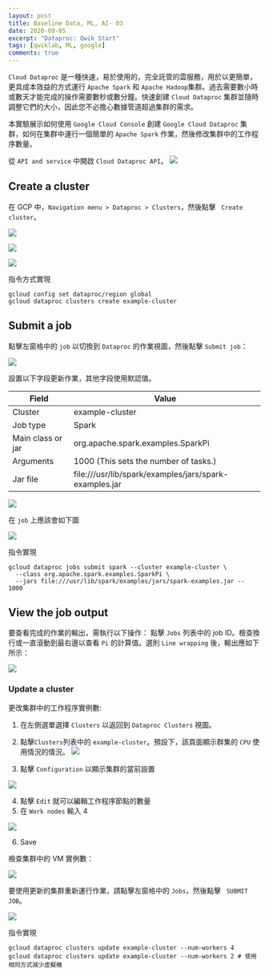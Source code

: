 ```yaml
---
layout: post
title: Baseline Data, ML, AI- 03
date: 2020-09-05
excerpt: "Dataproc: Qwik Start"
tags: [qwiklab, ML, google]
comments: true
---
```


`Cloud Dataproc` 是一種快速，易於使用的，完全託管的雲服務，用於以更簡單，更具成本效益的方式運行 `Apache Spark` 和 `Apache Hadoop`集群。過去需要數小時或數天才能完成的操作需要數秒或數分鐘。快速創建 `Cloud Dataproc` 集群並隨時調整它們的大小，因此您不必擔心數據管道超過集群的需求。

本實驗展示如何使用 `Google Cloud Console` 創建 `Google Cloud Dataproc` 集群，如何在集群中運行一個簡單的 `Apache Spark` 作業，然後修改集群中的工作程序數量。

從 `API and service` 中開啟 `Cloud Dataproc API`。
![](https://cdn.qwiklabs.com/7Ajj25TBn7XLmDweXY458W77pFyOXYDkFpgceNNo5rk%3D)

## Create a cluster
在 GCP 中，`Navigation menu > Dataproc > Clusters`，然後點擊 ` Create cluster`。

![](https://i.imgur.com/ZcS2acN.png)


![](https://cdn.qwiklabs.com/nj3Y5D%2BthYWN%2Bw%2BulCuLwrS%2BWAs5faDSDR%2BKLN5NuUo%3D)


![](https://i.imgur.com/eiTyLvR.png)


指令方式實現
```shell
gcloud config set dataproc/region global
gcloud dataproc clusters create example-cluster
```
## Submit a job
點擊左窗格中的 `job` 以切換到 `Dataproc` 的作業視圖，然後點擊 `Submit job`：

![](https://i.imgur.com/QtfAoM7.png)


設置以下字段更新作業，其他字段使用默認值。

|Field|	Value|
|---|---|
|Cluster	|example-cluster|
|Job type	|Spark|
|Main class or jar	|org.apache.spark.examples.SparkPi|
|Arguments	|1000 (This sets the number of tasks.)|
|Jar file	|file:///usr/lib/spark/examples/jars/spark-examples.jar|


![](https://i.imgur.com/pFuKOpw.png)



在 `job` 上應該會如下圖

![](https://i.imgur.com/10dYQSB.png)



指令實現
```shell
gcloud dataproc jobs submit spark --cluster example-cluster \
  --class org.apache.spark.examples.SparkPi \
  --jars file:///usr/lib/spark/examples/jars/spark-examples.jar -- 1000
```

## View the job output
要查看完成的作業的輸出，需執行以下操作：
點擊 `Jobs` 列表中的 job ID。檢查換行或一直滾動到最右邊以查看 `Pi` 的計算值。選則 `Line wrapping` 後，輸出應如下所示：

![](https://i.imgur.com/FJWcnG3.png)

### Update a cluster
更改集群中的工作程序實例數:
1. 在左側選單選擇 `Clusters` 以返回到 `Dataproc Clusters` 視圖。
2. 點擊`Clusters`列表中的 `example-cluster`。預設下，該頁面顯示群集的 `CPU` 使用情況的情況。
![](https://i.imgur.com/rJIRfMr.png)

3. 點擊 `Configuration` 以顯示集群的當前設置

![](https://i.imgur.com/bukBs8h.png)


4. 點擊 `Edit` 就可以編輯工作程序節點的數量
5. 在 `Work nodes` 輸入 4

![](https://i.imgur.com/pa8iG2I.png)

6. Save


檢查集群中的 VM 實例數：

![](https://i.imgur.com/Kbxj0ep.png)



要使用更新的集群重新運行作業，請點擊左窗格中的 `Jobs`，然後點擊 ` SUBMIT JOB`。

![](https://cdn.qwiklabs.com/UOaUkpetQkKD%2BLM8Rw6KvLmmxLtD5zJNkHu6Jj%2BCgfk%3D)



指令實現
```shell
gcloud dataproc clusters update example-cluster --num-workers 4
gcloud dataproc clusters update example-cluster --num-workers 2 # 使用相同方式減少虛擬機
```